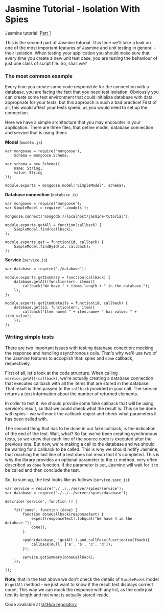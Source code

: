 # Jasmine Tutorial - Isolation With Spies

Jasmine tutorial: [Part 1](http://mycodesmells.com/post/jasmine-tutorial-running-simple-tests/)

This is the second part of Jasmine tutorial. This time we'll take a look on one of the most important features of Jasmine and unit testing in general - their isolation. When testing your application you should make sure that every time you create a new unit test case, you are testing the behaviour of just one class of script file. So, shall we?

### The most common example

Every time you create some code responsible for the connection with a database, you are facing the fact that you need test isolation. Obviously you can create some test environment that could initialize database with data appropriate for your tests, but this approach is such a bad practice! First of all, this would affect your tests speed, as you would need to set up the connection.

Here we have a simple architecture that you may encounter in your application. There are three files, that define model, database connection and service that is using them:

**Model** (`models.js`)

    var mongoose = require('mongoose'),
        Schema = mongoose.Schema;
    
    var schema = new Schema({
        name: String,
        value: String
    });
    
    module.exports = mongoose.model('SimpleModel', schema);
    
**Database connection** (`database.js`)

    var mongoose = require('mongoose');
    var SimpleModel = require('./models');
    
    mongoose.connect('mongodb://localhost/jasmine-tutorial');
    
    module.exports.getAll = function(callback) {
        SimpleModel.find(callback);
    };
    
    module.exports.get = function(id, callback) {
        SimpleModel.findById(id, callback);
    };
    
**Service** (`service.js`)

    var database = require('./database');
    
    module.exports.getSummary = function(callback) {
        database.getAll(function(err, items){
            callback("We have " + items.length + " in the database.");
        });
    };
    
    module.exports.getItemDetails = function(id, callback) {
        database.get(id, function(err, item){
            callback("Item named " + item.name+ " has value: " + item.value);
        });
    };
    
### Writing simple tests

There are two important issues with testing database conection: mocking the response and handling asynchronous calls. That's why we'll use two of the Jasmine features to accoplish that: spies and `done` callback, respectively.

First of all, let's look at the code structure. When calling `service.getAll(callback)`, we're actually creating a database connection that executes callback with all the items that are stored in the database. That result is then passed to the `callback` provided in your call. The service returns a text information about the number of returned elements. 

In order to test it, we should provide some fake callback that will be using service's result, so that we could check what the result is. This cn be done with spies - we will mock the callback object and check what parameters it has been called with.

The second thing that has to be done in our fake callback, is the indication of the end of the test. Wait, what? So far, we've been creating synchronous tests, so we knew that each line of the source code is executed after the previous one. But now, we're making a call to the database and we should be waiting for a callback to be called. This is why we should notify Jasmine, that reaching the last line of a test does not mean that it's completed. This is why the library provides an optional parameter to the `it` method, very often described as `done` function. If the parameter is set, Jasmine will wait for it to be called and then conclude the test.

So, to sum up, the test looks like as follows (`service.spec.js`):

    var service = require('./../../server/spies/service');
    var database = require('./../../server/spies/database');
    
    describe('service', function () {
    
        fit('some', function (done) {
            function doneCallback(responseText) {
                expect(responseText).toEqual("We have 4 in the database.");
                done();
            }
    
            spyOn(database, 'getAll').and.callFake(function(callback){
                callback(null, ['a', 'b', 'c', 'd']);
            });
    
            service.getSummary(doneCallback);
        });
    
    });
    
**Note**, that in the test above we don't check the details of `SimpleModel` model in `getAll` method - we just want to know if the result text displays correct count. This way we can mock the response with any list, as the code just test its length and not what is actually stored inside.

Code available at [GitHub repository](https://github.com/mycodesmells/jasmine-tutorial)